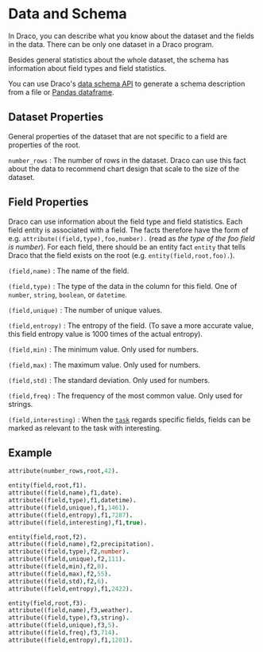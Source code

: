 # Data and Schema

In Draco, you can describe what you know about the dataset and the fields in the data. There can be only one dataset in
a Draco program.

Besides general statistics about the whole dataset, the schema has information about field types and field statistics.

You can use Draco's [data schema API](../api/schema.ipynb) to generate a schema description from a file or
[Pandas dataframe](https://pandas.pydata.org/pandas-docs/stable/reference/api/pandas.DataFrame.html).

## Dataset Properties

General properties of the dataset that are not specific to a field are properties of the root.

`number_rows` : The number of rows in the dataset. Draco can use this fact about the data to recommend chart design that
scale to the size of the dataset.

## Field Properties

Draco can use information about the field type and field statistics. Each field entity is associated with a field. The
facts therefore have the form of e.g. `attribute((field,type),foo,number).` (read as _the type of the foo field is
number_). For each field, there should be an entity fact `entity` that tells Draco that the field exists on the root
(e.g. `entity(field,root,foo).`).

`(field,name)` : The name of the field.

`(field,type)` : The type of the data in the column for this field. One of `number`, `string`, `boolean`, or `datetime`.

`(field,unique)` : The number of unique values.

`(field,entropy)` : The entropy of the field. (To save a more accurate value, this field entropy value is 1000 times of
the actual entropy).

`(field,min)` : The minimum value. Only used for numbers.

`(field,max)` : The maximum value. Only used for numbers.

`(field,std)` : The standard deviation. Only used for numbers.

`(field,freq)` : The frequency of the most common value. Only used for strings.

`(field,interesting)`
: When the [`task`](task.md) regards specific fields, fields can be marked as relevant to the task with interesting. 

## Example

```prolog
attribute(number_rows,root,42).

entity(field,root,f1).
attribute((field,name),f1,date).
attribute((field,type),f1,datetime).
attribute((field,unique),f1,1461).
attribute((field,entropy),f1,7287).
attribute((field,interesting),f1,true).

entity(field,root,f2).
attribute((field,name),f2,precipitation).
attribute((field,type),f2,number).
attribute((field,unique),f2,111).
attribute((field,min),f2,0).
attribute((field,max),f2,55).
attribute((field,std),f2,6).
attribute((field,entropy),f1,2422).

entity(field,root,f3).
attribute((field,name),f3,weather).
attribute((field,type),f3,string).
attribute((field,unique),f3,5).
attribute((field,freq),f3,714).
attribute((field,entropy),f1,1201).
```
